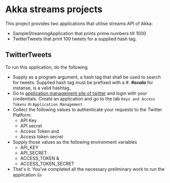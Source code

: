 # Akka streams projects

This project provides two applications that utilise streams API of Akka:

 * SampleStreamingApplication that prints prime numbers till 1000 
 * TwitterTweets that print 100 tweets for a supplied hash tag.



## TwitterTweets

To run this spplication, do the following 

* Supply as a program argument, a hash tag that shall be used to search for tweets. Supplied hash tag must be prefixed with a #. **_#scala_** for instanse, is a valid hashtag.
* Go to [application management site of twitter](https://apps.twitter.com/) and login with your credentials. Create an application and go to the tab `Keys and Access Tokens` in `Application Management`
* Collect the following values to authenticate your requests to the Twitter Platform. 
    - API Key 
    - API secret 
    - Access Token and 
    - Access token secret 
* Supply those values as the following environment variables 
    - API_KEY 
    - API_SECRET 
    - ACCESS_TOKEN & 
    - ACCESS_TOKEN_SECRET
* That's it. You've completed all the necessary preliminary work to run the application :+1: